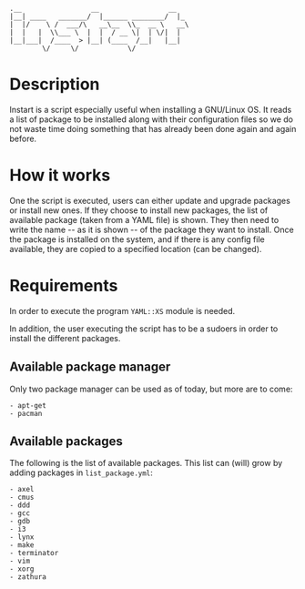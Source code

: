     .__                 __                 __   
    |__| ____   _______/  |______ ________/  |_ 
    |  |/    \ /  ___/\   __\__  \\_  __ \   __\
    |  |   |  \\___ \  |  |  / __ \|  | \/|  |  
    |__|___|  /____  > |__| (____  /__|   |__|  
            \/     \/            \/             

# Description
Instart is a script especially useful when installing a GNU/Linux OS. It
reads a list of package to be installed along with their configuration files
so we do not waste time doing something that has already been done again and
again before.

# How it works
One the script is executed, users can either update and upgrade packages or
install new ones. If they choose to install new packages, the list of
available package (taken from a YAML file) is shown. They then need to
write the name -- as it is shown -- of the package they want to install.
Once the package is installed on the system, and if there is any config
file available, they are copied to a specified location (can be changed).

# Requirements
In order to execute the program `YAML::XS` module is needed.

In addition, the user executing the script has to be a sudoers in order
to install the different packages.

## Available package manager
Only two package manager can be used as of today, but more are to come:

    - apt-get
    - pacman

## Available packages
The following is the list of available packages. This list can (will) grow by
adding packages in `list_package.yml`:

    - axel
    - cmus
    - ddd
    - gcc
    - gdb
    - i3
    - lynx
    - make
    - terminator
    - vim
    - xorg
    - zathura
